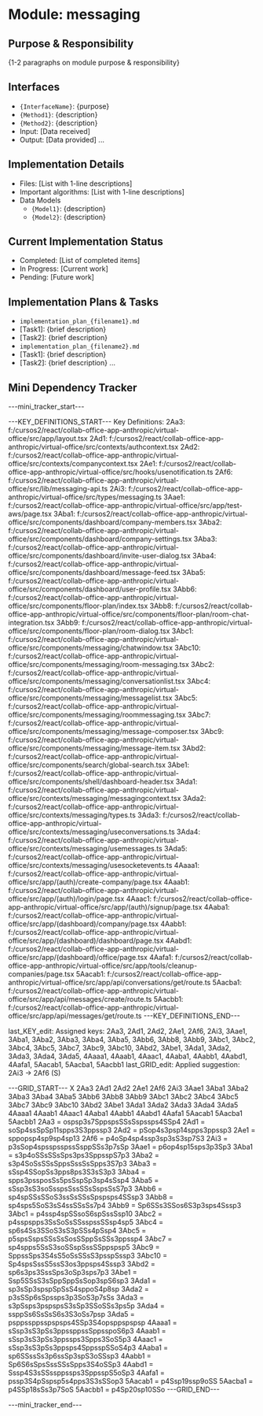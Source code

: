 # Module: messaging

## Purpose & Responsibility
{1-2 paragraphs on module purpose & responsibility}

## Interfaces
* `{InterfaceName}`: {purpose}
* `{Method1}`: {description}
* `{Method2}`: {description}
* Input: [Data received]
* Output: [Data provided]
...

## Implementation Details
* Files: [List with 1-line descriptions]
* Important algorithms: [List with 1-line descriptions]
* Data Models
    * `{Model1}`: {description}
    * `{Model2}`: {description}

## Current Implementation Status
* Completed: [List of completed items]
* In Progress: [Current work]
* Pending: [Future work]

## Implementation Plans & Tasks
* `implementation_plan_{filename1}.md`
* [Task1]: {brief description}
* [Task2]: {brief description}
* `implementation_plan_{filename2}.md`
* [Task1]: {brief description}
* [Task2]: {brief description} 
...

## Mini Dependency Tracker
---mini_tracker_start---

---KEY_DEFINITIONS_START---
Key Definitions:
2Aa3: f:/cursos2/react/collab-office-app-anthropic/virtual-office/src/app/layout.tsx
2Ad1: f:/cursos2/react/collab-office-app-anthropic/virtual-office/src/contexts/authcontext.tsx
2Ad2: f:/cursos2/react/collab-office-app-anthropic/virtual-office/src/contexts/companycontext.tsx
2Ae1: f:/cursos2/react/collab-office-app-anthropic/virtual-office/src/hooks/usenotification.ts
2Af6: f:/cursos2/react/collab-office-app-anthropic/virtual-office/src/lib/messaging-api.ts
2Ai3: f:/cursos2/react/collab-office-app-anthropic/virtual-office/src/types/messaging.ts
3Aae1: f:/cursos2/react/collab-office-app-anthropic/virtual-office/src/app/test-aws/page.tsx
3Aba1: f:/cursos2/react/collab-office-app-anthropic/virtual-office/src/components/dashboard/company-members.tsx
3Aba2: f:/cursos2/react/collab-office-app-anthropic/virtual-office/src/components/dashboard/company-settings.tsx
3Aba3: f:/cursos2/react/collab-office-app-anthropic/virtual-office/src/components/dashboard/invite-user-dialog.tsx
3Aba4: f:/cursos2/react/collab-office-app-anthropic/virtual-office/src/components/dashboard/message-feed.tsx
3Aba5: f:/cursos2/react/collab-office-app-anthropic/virtual-office/src/components/dashboard/user-profile.tsx
3Abb6: f:/cursos2/react/collab-office-app-anthropic/virtual-office/src/components/floor-plan/index.tsx
3Abb8: f:/cursos2/react/collab-office-app-anthropic/virtual-office/src/components/floor-plan/room-chat-integration.tsx
3Abb9: f:/cursos2/react/collab-office-app-anthropic/virtual-office/src/components/floor-plan/room-dialog.tsx
3Abc1: f:/cursos2/react/collab-office-app-anthropic/virtual-office/src/components/messaging/chatwindow.tsx
3Abc10: f:/cursos2/react/collab-office-app-anthropic/virtual-office/src/components/messaging/room-messaging.tsx
3Abc2: f:/cursos2/react/collab-office-app-anthropic/virtual-office/src/components/messaging/conversationlist.tsx
3Abc4: f:/cursos2/react/collab-office-app-anthropic/virtual-office/src/components/messaging/messagelist.tsx
3Abc5: f:/cursos2/react/collab-office-app-anthropic/virtual-office/src/components/messaging/roommessaging.tsx
3Abc7: f:/cursos2/react/collab-office-app-anthropic/virtual-office/src/components/messaging/message-composer.tsx
3Abc9: f:/cursos2/react/collab-office-app-anthropic/virtual-office/src/components/messaging/message-item.tsx
3Abd2: f:/cursos2/react/collab-office-app-anthropic/virtual-office/src/components/search/global-search.tsx
3Abe1: f:/cursos2/react/collab-office-app-anthropic/virtual-office/src/components/shell/dashboard-header.tsx
3Ada1: f:/cursos2/react/collab-office-app-anthropic/virtual-office/src/contexts/messaging/messagingcontext.tsx
3Ada2: f:/cursos2/react/collab-office-app-anthropic/virtual-office/src/contexts/messaging/types.ts
3Ada3: f:/cursos2/react/collab-office-app-anthropic/virtual-office/src/contexts/messaging/useconversations.ts
3Ada4: f:/cursos2/react/collab-office-app-anthropic/virtual-office/src/contexts/messaging/usemessages.ts
3Ada5: f:/cursos2/react/collab-office-app-anthropic/virtual-office/src/contexts/messaging/usesocketevents.ts
4Aaaa1: f:/cursos2/react/collab-office-app-anthropic/virtual-office/src/app/(auth)/create-company/page.tsx
4Aaab1: f:/cursos2/react/collab-office-app-anthropic/virtual-office/src/app/(auth)/login/page.tsx
4Aaac1: f:/cursos2/react/collab-office-app-anthropic/virtual-office/src/app/(auth)/signup/page.tsx
4Aaba1: f:/cursos2/react/collab-office-app-anthropic/virtual-office/src/app/(dashboard)/company/page.tsx
4Aabb1: f:/cursos2/react/collab-office-app-anthropic/virtual-office/src/app/(dashboard)/dashboard/page.tsx
4Aabd1: f:/cursos2/react/collab-office-app-anthropic/virtual-office/src/app/(dashboard)/office/page.tsx
4Aafa1: f:/cursos2/react/collab-office-app-anthropic/virtual-office/src/app/tools/cleanup-companies/page.tsx
5Aacab1: f:/cursos2/react/collab-office-app-anthropic/virtual-office/src/app/api/conversations/get/route.ts
5Aacba1: f:/cursos2/react/collab-office-app-anthropic/virtual-office/src/app/api/messages/create/route.ts
5Aacbb1: f:/cursos2/react/collab-office-app-anthropic/virtual-office/src/app/api/messages/get/route.ts
---KEY_DEFINITIONS_END---

last_KEY_edit: Assigned keys: 2Aa3, 2Ad1, 2Ad2, 2Ae1, 2Af6, 2Ai3, 3Aae1, 3Aba1, 3Aba2, 3Aba3, 3Aba4, 3Aba5, 3Abb6, 3Abb8, 3Abb9, 3Abc1, 3Abc2, 3Abc4, 3Abc5, 3Abc7, 3Abc9, 3Abc10, 3Abd2, 3Abe1, 3Ada1, 3Ada2, 3Ada3, 3Ada4, 3Ada5, 4Aaaa1, 4Aaab1, 4Aaac1, 4Aaba1, 4Aabb1, 4Aabd1, 4Aafa1, 5Aacab1, 5Aacba1, 5Aacbb1
last_GRID_edit: Applied suggestion: 2Ai3 -> 2Af6 (S)

---GRID_START---
X 2Aa3 2Ad1 2Ad2 2Ae1 2Af6 2Ai3 3Aae1 3Aba1 3Aba2 3Aba3 3Aba4 3Aba5 3Abb6 3Abb8 3Abb9 3Abc1 3Abc2 3Abc4 3Abc5 3Abc7 3Abc9 3Abc10 3Abd2 3Abe1 3Ada1 3Ada2 3Ada3 3Ada4 3Ada5 4Aaaa1 4Aaab1 4Aaac1 4Aaba1 4Aabb1 4Aabd1 4Aafa1 5Aacab1 5Aacba1 5Aacbb1
2Aa3 = ospsp3s7SppspsSSsSspssps4SSp4
2Ad1 = soSp4ssSpSp11spps3S3ppssp3
2Ad2 = pSop4s3psp14spps3ppssp3
2Ae1 = sppopsp4sp9sp4sp13
2Af6 = p4oSp4sp4ssp3sp3sS3sp7S3
2Ai3 = p3sSop4spsspsspssSsppSSs3p7sSp
3Aae1 = p6op4sp15sps3p3Sp3
3Aba1 = s3p4oSSsSSsSps3ps3SppsspS7p3
3Aba2 = s3p4SoSsSSsSppsSssSsSpps3S7p3
3Aba3 = sSsp4SSopSs3pps8ps3S3sS3p3
3Aba4 = spps3pssposSs5psSspSp3sp4sSsp4
3Aba5 = sSsp3sS3soSsspsSssSSsSspsSsS7p3
3Abb6 = sp4spSSsSSoS3ssSsSSsSpspsps4SSsp3
3Abb8 = sp4sps5SoS3sS4ssSSsSs7p4
3Abb9 = Sp6SSs3SSos6S3p3sps4Sssp3
3Abc1 = p4ssp4spSSsoS6spSssSsp10
3Abc2 = p4sspspps3SsSoSsSSsspssSSsp4sp5
3Abc4 = sp6s4Ss3SSoS3sS3pSSs4pSsp4
3Abc5 = p5spsSspsSSsSsSosSSppSsSSs3ppssp4
3Abc7 = sp4spps5SsS3soSSspSssSSppspsp5
3Abc9 = SppssSps3S4sS5oSsSSsS3psspSssp3
3Abc10 = Sp4spsSssS5ssS3os3ppsps4Sssp3
3Abd2 = sp6s3ps3SssSps3oSp3sps7p3
3Abe1 = Ssp5SSsS3sSppSppSsSop3spS6sp3
3Ada1 = sp3sSp3spspSpSsS4sppoS4p8sp
3Ada2 = p3sSSp6sSpssps3p3SoS3p7sSs
3Ada3 = s3pSsps3pspspsS3sSp3SSoSSs3ps5p
3Ada4 = ssppSs6SsSsS6s3S3oSs7psp
3Ada5 = psppssppsspspsps4SSp3S4opsppspspsp
4Aaaa1 = sSsp3sS3pSs3ppssppssSppsspoS6p3
4Aaab1 = sSsp3sS3pSs3ppssps3Spps3SoS5p3
4Aaac1 = sSsp3sS3pSs3ppsps4SppsspSSoS4p3
4Aaba1 = sp6SSssSs3p6ssSp3spS3oSSsp3
4Aabb1 = Sp6S6sSpsSssSSsSpps3S4oSSp3
4Aabd1 = Sssp4S3sSSssppssps3SppsspS5oSp3
4Aafa1 = pssp3S4pSspsp5s4pps3S3sSSop3
5Aacab1 = p4Ssp19ssp9oSS
5Aacba1 = p4SSp18sSs3p7SoS
5Aacbb1 = p4Sp20sp10SSo
---GRID_END---

---mini_tracker_end---
